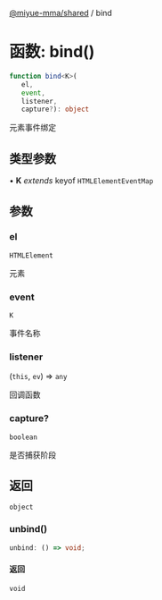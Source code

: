 [@miyue-mma/shared](../index.md) / bind

# 函数: bind()

```ts
function bind<K>(
   el, 
   event, 
   listener, 
   capture?): object
```

元素事件绑定

## 类型参数

• **K** *extends* keyof `HTMLElementEventMap`

## 参数

### el

`HTMLElement`

元素

### event

`K`

事件名称

### listener

(`this`, `ev`) => `any`

回调函数

### capture?

`boolean`

是否捕获阶段

## 返回

`object`

### unbind()

```ts
unbind: () => void;
```

#### 返回

`void`

